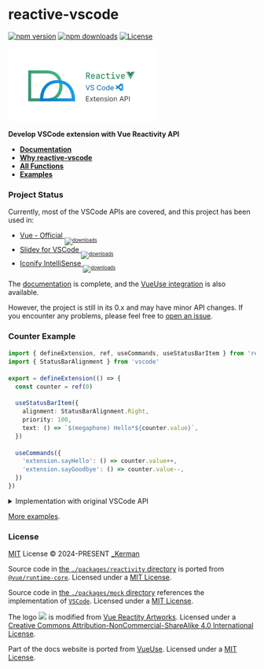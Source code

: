 # reactive-vscode

[![npm version][npm-version-src]][npm-version-href]
[![npm downloads][npm-downloads-src]][npm-downloads-href]
[![License][license-src]][license-href]

<img src="./docs/public/header.png" width="60%" />

**Develop VSCode extension with Vue Reactivity API**

- [**Documentation**](https://kermanx.github.io/reactive-vscode/)
- [**Why reactive-vscode**](https://kermanx.github.io/reactive-vscode/guide/why)
- [**All Functions**](https://kermanx.github.io/reactive-vscode/functions/)
- [**Examples**](https://kermanx.github.io/reactive-vscode/examples/)

### Project Status

Currently, most of the VSCode APIs are covered, and this project has been used in:

- [Vue - Official <sub><sub>![downloads](https://img.shields.io/visual-studio-marketplace/d/Vue.volar.svg)</sub></sub>](https://github.com/vuejs/language-tools)
- [Slidev for VSCode <sub><sub>![downloads](https://img.shields.io/visual-studio-marketplace/d/antfu.slidev.svg)</sub></sub>](https://github.com/slidevjs/slidev/tree/main/packages/vscode)
- [Iconify IntelliSense <sub><sub>![downloads](https://img.shields.io/visual-studio-marketplace/d/antfu.iconify.svg)</sub></sub>](https://github.com/antfu/vscode-iconify)

The [documentation](https://kermanx.github.io/reactive-vscode/) is complete, and the [VueUse integration](https://kermanx.github.io/reactive-vscode/guide/vueuse.html) is also available.

However, the project is still in its 0.x and may have minor API changes. If you encounter any problems, please feel free to [open an issue](https://github.com/KermanX/reactive-vscode/issues/new).

### Counter Example

```ts
import { defineExtension, ref, useCommands, useStatusBarItem } from 'reactive-vscode'
import { StatusBarAlignment } from 'vscode'

export = defineExtension(() => {
  const counter = ref(0)

  useStatusBarItem({
    alignment: StatusBarAlignment.Right,
    priority: 100,
    text: () => `$(megaphone) Hello*${counter.value}`,
  })

  useCommands({
    'extension.sayHello': () => counter.value++,
    'extension.sayGoodbye': () => counter.value--,
  })
})
```

<details>
<summary> Implementation with original VSCode API </summary>

```ts
import type { ExtensionContext } from 'vscode'
import { commands, StatusBarAlignment, window } from 'vscode'

export function activate(extensionContext: ExtensionContext) {
  let counter = 0

  const item = window.createStatusBarItem(StatusBarAlignment.Right, 100)

  function updateStatusBar() {
    item.text = `$(megaphone) Hello*${counter}`
    item.show()
  }

  updateStatusBar()

  extensionContext.subscriptions.push(
    commands.registerCommand('extension.sayHello', () => {
      counter++
      updateStatusBar()
    }),
    commands.registerCommand('extension.sayGoodbye', () => {
      counter--
      updateStatusBar()
    }),
  )
}
```

</details>

[More examples](https://kermanx.github.io/reactive-vscode/examples/).

### License

[MIT](./LICENSE) License © 2024-PRESENT [_Kerman](https://github.com/KermanX)

Source code in [the `./packages/reactivity` directory](https://github.com/KermanX/reactive-vscode/blob/main/packages/core/src/reactivity) is ported from [`@vue/runtime-core`](https://github.com/vuejs/core/blob/main/packages/runtime-core). Licensed under a [MIT License](https://github.com/vueuse/vueuse/blob/main/LICENSE).

Source code in [the `./packages/mock` directory](https://github.com/KermanX/reactive-vscode/blob/main/packages/core/src/mock) references the implementation of [`VSCode`](https://github.com/microsoft/vscode). Licensed under a [MIT License](https://github.com/microsoft/vscode/blob/main/LICENSE.txt).

The logo <img src="https://kermanx.github.io/reactive-vscode/logo.svg" width="14"> is modified from [Vue Reactity Artworks](https://github.com/vue-reactivity/art). Licensed under a [Creative Commons Attribution-NonCommercial-ShareAlike 4.0 International License](https://creativecommons.org/licenses/by-nc-sa/4.0/).

Part of the docs website is ported from [VueUse](https://github.com/vueuse/vueuse). Licensed under a [MIT License](https://github.com/vueuse/vueuse/blob/main/LICENSE).

<!-- Badges -->

[npm-version-src]: https://img.shields.io/npm/v/reactive-vscode?style=flat&colorA=080f12&colorB=1fa669
[npm-version-href]: https://npmjs.com/package/reactive-vscode
[npm-downloads-src]: https://img.shields.io/npm/dm/reactive-vscode?style=flat&colorA=080f12&colorB=1fa669
[npm-downloads-href]: https://npmjs.com/package/reactive-vscode
[bundle-src]: https://img.shields.io/bundlephobia/minzip/reactive-vscode?style=flat&colorA=080f12&colorB=1fa669&label=minzip
[bundle-href]: https://bundlephobia.com/result?p=reactive-vscode
[license-src]: https://img.shields.io/github/license/KermanX/reactive-vscode.svg?style=flat&colorA=080f12&colorB=1fa669
[license-href]: https://github.com/KermanX/reactive-vscode/blob/main/LICENSE
[jsdocs-src]: https://img.shields.io/badge/jsdocs-reference-080f12?style=flat&colorA=080f12&colorB=1fa669
[jsdocs-href]: https://www.jsdocs.io/package/reactive-vscode

